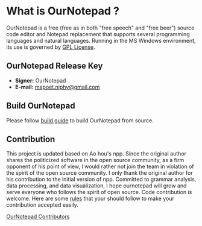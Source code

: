 What is OurNotepad ?
===================

OurNotepad is a free (free as in both "free speech" and "free beer") source code
editor and Notepad replacement that supports several programming languages and
natural languages. Running in the MS Windows environment, its use is governed by
[GPL License](LICENSE).

OurNotepad Release Key
---------------------
- **Signer:** OurNotepad
- **E-mail:** mapoet.niphy@gmail.com

Build OurNotepad
---------------

Please follow [build guide](BUILD.md) to build OurNotepad from source.


Contribution
------------
This project is updated based on Ao hou's npp.  Since the original author shares the politicized software in the open source community, as a firm opponent of his point of view, I would rather not join the team in violation of the spirit of the open source community. I only thank the original author for his contribution to the initial version of npp.  Committed to grammar analysis, data processing, and data visualization, I hope ournotepad will grow and serve everyone who follows the spirit of open source.
Code contribution is welcome. Here are some [rules](CONTRIBUTING.md) that your should follow to make your contribution accepted easily. 

[OurNotepad Contributors](https://github.com/mapoet/ournotepad)


